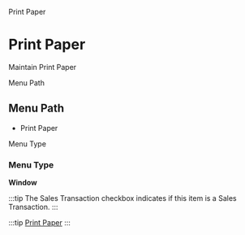 
Print Paper
# Print Paper


Maintain Print Paper

Menu Path
## Menu Path



- Print Paper

Menu Type
### Menu Type

**Window**

:::tip
The Sales Transaction checkbox indicates if this item is a Sales Transaction.
:::

:::tip
[Print Paper](functional-guide/window/window-print-paper.md)
:::